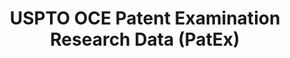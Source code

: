 ---
layout: default
bigquery: https://console.cloud.google.com/bigquery?p=patents-public-data&d=uspto_oce_pair&page=dataset
citation: 'Graham, S. Marco, A., and Miller, A. (2015). “The USPTO Patent Examination
  Research Dataset: A Window on the Process of Patent Examination.”'
contributors: Graham, S. Marco, A., Miller, A.
cost: None
description: The latest version of PatEx (referred to below as the 2020 release) contains
  detailed information on nearly 11.9 million publicly-viewable provisional and non-provisional
  patent applications to the USPTO and over 4.6 million Patent Cooperation Treaty
  (PCT) applications. It is based on data that OCE downloaded from the Patent Examination
  Data System (PEDS) in April, 2021. The PEDS data are sourced from Public PAIR. The
  first time that OCE used PEDS as the basis of PatEx was for the 2019 release. We
  took the PEDS data and organized it into the familiar PatEx data files, which are
  based on the organization of the Public PAIR portal. The data files include information
  on each application’s characteristics, prosecution history, continuation history,
  claims of foreign priority, patent term adjustment history, publication history,
  and correspondence address information.
documentation: 'For the 2019 and later releases, new technical documentation is available
  https://www.uspto.gov/sites/default/files/documents/PatEx-2019-Technical-Doc.pdf


  A document describing the 2014-2017 data sets is available and can be cited as:
  Graham, Stuart J.H. and Marco, Alan C. and Miller, Richard, The USPTO Patent Examination
  Research Dataset: A Window on the Process of Patent Examination (November 30, 2015).
  Available at SSRN: https://ssrn.com/abstract=2702637.'
last_edit: Mon, 04 Apr 2022 19:06:22 GMT
location: https://www.uspto.gov/ip-policy/economic-research/research-datasets/patent-examination-research-dataset-public-pair
maintained_by: EconomicsData@uspto.gov
related_publications: https://ssrn.com/abstract=29956744, https://ssrn.com/abstract=2702637
schema_fields: '[''recorded_date'', ''examiner_id'', ''confirm_number'', ''correspondence_country_code'',
  ''inventor_country_code'', ''customer_number'', ''small_entity_indicator'', ''application_number'',
  ''correspondence_city'', ''file_location_date'', ''earliest_pgpub_number'', ''foreign_parent_id'',
  ''atty_docket_number'', ''correspondence_street_line_1'', ''correspondence_street_line_2'',
  ''child_application_number'', ''inventor_name_last'', ''parent_application_number'',
  ''inventor_country_name'', ''file_location'', ''disposal_type'', ''event_code'',
  ''invention_title'', ''application_number_pair'', ''application_type'', ''sequence_number'',
  ''examiner_name_last'', ''correspondence_region_name'', ''inventor_address_type'',
  ''parent_country_code'', ''uspc_class'', ''filing_date'', ''invention_subject_matter'',
  ''wipo_pub_date'', ''aia_first_to_file'', ''foreign_parent_date'', ''appl_status_code'',
  ''parent_country'', ''patent_issue_date'', ''examiner_name_first'', ''correspondence_name_line_2'',
  ''patent_number'', ''correspondence_region_code'', ''continuation_type'', ''status_code'',
  ''earliest_pgpub_date'', ''correspondence_name_line_1'', ''wipo_pub_number'', ''inventor_rank'',
  ''parent_filing_date'', ''abandon_date'', ''correspondence_postal_code'', ''correspondence_country_name'',
  ''child_filing_date'', ''event_description'', ''appl_status_date'', ''inventor_name_first'',
  ''examiner_art_unit'', ''inventor_name_middle'', ''inventor_region_code'', ''uspc_subclass'',
  ''status_description'', ''examiner_name_middle'']'
shortname: patex
tags:
- patents
- legal
- history
terms_of_use: 'USPTO’s online databases are not designed or intended to be a source
  for bulk downloads of USPTO data when accessed through the website’s interfaces.
  Individuals, companies, IP addresses, or blocks of IP addresses who, in effect,
  deny or decrease service by generating unusually high numbers of database accesses
  (searches, pages, or hits), whether generated manually or in an automated fashion,
  may be denied access to USPTO servers without notice.


  Bulk data products may be separately obtained from the USPTO, either for free or
  at the cost of dissemination. For details, see information on Electronic Bulk Data
  Products: https://www.uspto.gov/learning-and-resources/electronic-bulk-data-products'
title: USPTO OCE Patent Examination Research Data (PatEx)
uuid: 4342caa7-23af-420c-b2f6-6088f133df6a
---